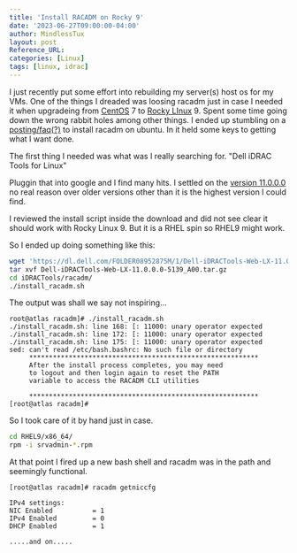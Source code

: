 ```yaml
---
title: 'Install RACADM on Rocky 9'
date: '2023-06-27T09:00:00-04:00'
author: MindlessTux
layout: post
Reference_URL:
categories: [Linux]
tags: [linux, idrac]
---
```

I just recently put some effort into rebuilding my server(s) host os for my VMs.  One of the things I dreaded was loosing racadm just in case I needed it when upgradeing from [CentOS](https://www.centos.org/) 7 to [Rocky LInux](https://rockylinux.org/) 9.  Spent some time going down the wrong rabbit holes among other things.  I ended up stumbling on a [posting/faq(?)](https://www.privex.io/articles/install-idrac-tools-racadm-ubuntu-debian/) to install racadm on ubuntu.  In it held some keys to getting what I want done.

<!--readmore-->

The first thing I needed was what was I really searching for.
"Dell iDRAC Tools for Linux"

Pluggin that into google and I find many hits.  I settled on the [version 11.0.0.0](https://www.dell.com/support/home/en-us/drivers/driversdetails?driverid=dfhk6) no real reason over older versions other than it is the highest version I could find.

I reviewed the install script inside the download and did not see clear it should work with Rocky Linux 9.  But it is a RHEL spin so RHEL9 might work.

So I ended up doing something like this:
```bash
wget 'https://dl.dell.com/FOLDER08952875M/1/Dell-iDRACTools-Web-LX-11.0.0.0-5139_A00.tar.gz'
tar xvf Dell-iDRACTools-Web-LX-11.0.0.0-5139_A00.tar.gz
cd iDRACTools/racadm/
./install_racadm.sh
```

The output was shall we say not inspiring...
```
root@atlas racadm]# ./install_racadm.sh 
./install_racadm.sh: line 168: [: 11000: unary operator expected
./install_racadm.sh: line 172: [: 11000: unary operator expected
./install_racadm.sh: line 175: [: 11000: unary operator expected
sed: can't read /etc/bash.bashrc: No such file or directory
     **********************************************************
     After the install process completes, you may need 
     to logout and then login again to reset the PATH
     variable to access the RACADM CLI utilities

     **********************************************************
[root@atlas racadm]#
```

So I took care of it by hand just in case.
```bash
cd RHEL9/x86_64/
rpm -i srvadmin-*.rpm
```

At that point I fired up a new bash shell and racadm was in the path and seemingly functional.

```
[root@atlas racadm]# racadm getniccfg

IPv4 settings:
NIC Enabled          = 1
IPv4 Enabled         = 0
DHCP Enabled         = 1

.....and on.....
```
